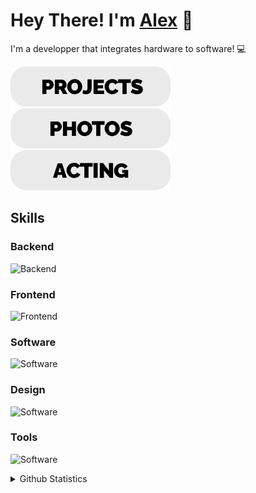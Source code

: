 # Hey There! I'm [Alex](https://thataquarel.github.io/) 👋

I'm a developper that integrates hardware to software! 💻

![](res/projects.png) ![](res/photos.png) ![](res/acting.png)

## Skills

### Backend

![Backend](https://skillicons.dev/icons?i=py,java,cpp,c,go,js,html,css)

### Frontend

![Frontend](https://skillicons.dev/icons?i=ts,js,html,css)

### Software

![Software](https://skillicons.dev/icons?i=arduino,opencv,gtk,numpy,tf)

### Design

![Software](https://skillicons.dev/icons?i=ps,pr,ae,blender,figma)

### Tools

![Software](https://skillicons.dev/icons?i=git,vscode,windows,ubuntu)

<details>

<summary>Github Statistics</summary>

[![Aquarel’s github stats](https://github-readme-stats.vercel.app/api?username=ThatAquarel&theme=nord)](https://github.com/ThatAquarel)

[![Aquarel's top languages](https://github-readme-stats.vercel.app/api/top-langs/?username=ThatAquarel&layout=compact&theme=nord)](https://github.com/ThatAquarel)

</details>
